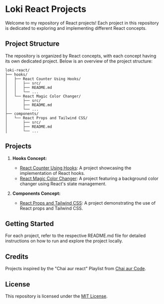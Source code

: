 # Loki React Projects

Welcome to my repository of React projects! Each project in this repository is dedicated to exploring and implementing different React concepts.

## Project Structure

The repository is organized by React concepts, with each concept having its own dedicated project. Below is an overview of the project structure:

```
loki-react/
├── hooks/
│   ├── React Counter Using Hooks/
│   │   ├── src/
│   │   ├── README.md
│   │   └── ...
│   └── React Magic Color Changer/
│       ├── src/
│       ├── README.md
│       └── ...
├── components/
│   └── React Props and Tailwind CSS/
│       ├── src/
│       ├── README.md
│       └── ...
```

## Projects

1. **Hooks Concept:**

   - [React Counter Using Hooks](hooks/React%20Counter%20Using%20Hooks/): A project showcasing the implementation of React hooks.
   - [React Magic Color Changer](hooks/React%20Magic%20Color%20Changer/): A project featuring a background color changer using React's state management.

2. **Components Concept:**
   - [React Props and Tailwind CSS](components/React%20Props%20and%20Tailwind%20CSS): A project demonstrating the use of React props and Tailwind CSS.

## Getting Started

For each project, refer to the respective README.md file for detailed instructions on how to run and explore the project locally.

## Credits

Projects inspired by the "Chai aur react" Playlist from [Chai aur Code](https://www.youtube.com/@chaiaurcode).

## License

This repository is licensed under the [MIT License](LICENSE).
